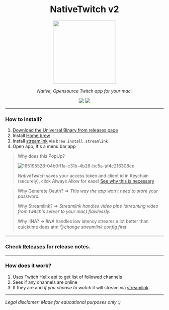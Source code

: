 
<div align="center">
  <h1>NativeTwitch v2</h1>

  <img src="https://user-images.githubusercontent.com/43297314/165196273-24d58da9-05c7-441f-a7a0-ddf845f90d74.png" width="200px">

*Native, Opensource Twitch app for your mac.*

<img src="https://user-images.githubusercontent.com/43297314/165583679-14cbfef2-27c4-43f7-8470-95c03f16d2da.png">
  
<img src="https://user-images.githubusercontent.com/43297314/165197169-7231529a-1231-4fe0-a1f6-07571ec898a4.png">


</div>

----

### How to install?

1. [Download the Universal Binary from releases page](https://github.com/Aayush9029/NativeTwitch/releases/download/v4.0/NativeTwitch.app.zip)
2. Install [Home brew](https://brew.sh/) 
3. Install [streamlink](https://github.com/streamlink/streamlink) via ```brew install streamlink```
4. Open app, It's a menu bar app

> Why does this PopUp?
> 
> ![165195528-04b0ff1a-c31b-4b26-bc5a-af4c216308ee](https://user-images.githubusercontent.com/43297314/165195933-2702ffb1-345a-4a49-9dbb-7ea6ad239a54.png)
> 
> *NativeTwitch* saves your access token and client id in Keychain (securely), click Always Allow for ease!
> [See why this is necessary](https://www.reddit.com/r/MacOS/comments/tovph8/why_does_discord_want_to_access_my_keychain_every/)

> Why Generate Oauth? => *This way the app won't need to store your password.*
> 
> Why Streamlink? => *Streamlink handles video pipe (streaming video from twitch's server to your mac) flawlessly.*
>
> Why IINA? => *IINA* handles low latency streams a lot better than quicktime does atm 👌*change streamlink config first*
---

### Check [Releases](https://github.com/Aayush9029/NativeTwitch/releases) for release notes.

---

### How does it work?

1. Uses Twitch Helix api to get list of followed channels
2. Sees if any channels are online
3. If they are and *if you choose to watch* it will stream via [streamlink](https://github.com/streamlink/streamlink).

---

*Legal disclamer: Made for educational purposes only ;)*
